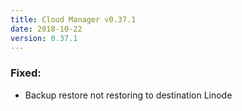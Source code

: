 ```yaml
---
title: Cloud Manager v0.37.1
date: 2018-10-22
version: 0.37.1
---
```


### Fixed:

- Backup restore not restoring to destination Linode
